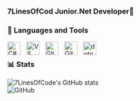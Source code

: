 ### 7LinesOfCod Junior.Net Developer👋

### 🧰 Languages and Tools
<img align="left" alt="C#" width="30px" style="padding-right:10px;" src="https://cdn.jsdelivr.net/gh/devicons/devicon/icons/csharp/csharp-original.svg" />
<img align="left" alt="VS" width="30px" style="padding-right:10px;" src="https://cdn.jsdelivr.net/gh/devicons/devicon/icons/visualstudio/visualstudio-plain.svg" />
<img align="left" alt="Git" width="30px" style="padding-right:10px;" src="https://cdn.jsdelivr.net/gh/devicons/devicon/icons/git/git-original.svg" />
<img align="left" alt="GitHub" width="30px" style="padding-right:10px;" src="https://cdn.jsdelivr.net/gh/devicons/devicon/icons/github/github-original.svg" />
<img align="left" alt="dotnetcore" width="30px" style="padding-right:10px;" src="https://cdn.jsdelivr.net/gh/devicons/devicon/icons/dotnetcore/dotnetcore-original.svg" />


<br />

### 📊 Stats
![7LinesOfCode's GitHub stats](https://github-readme-stats.vercel.app/api?username=7LinesOfCode&show_icons=true&theme=dark)
<br/>
<img  alt="GitHub"  style="padding-right:10px;" src="https://www.codewars.com/users/7LinesOfCode/badges/large" />
   
  
